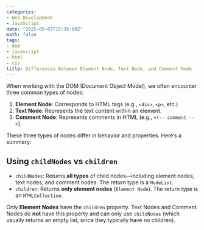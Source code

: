 ```yaml
---
categories:
- Web Development
- JavaScript
date: "2025-05-07T15:35:00Z"
math: false
tags:
- dom
- javascript
- html
- css
title: Differences Between Element Node, Text Node, and Comment Node
---
```


When working with the DOM (Document Object Model), we often encounter three common types of nodes:

1. **Element Node**: Corresponds to HTML tags (e.g., `<div>`, `<p>`, etc.)
2. **Text Node**: Represents the text content within an element.
3. **Comment Node**: Represents comments in HTML (e.g., `<!-- comment -->`).

These three types of nodes differ in behavior and properties. Here’s a summary:



## Using `childNodes` vs `children`

- `childNodes`: Returns **all types** of child nodes—including element nodes, text nodes, and comment nodes. The return type is a `NodeList`.
- `children`: Returns **only element nodes** (`Element Node`). The return type is an `HTMLCollection`.

Only **Element Nodes** have the `children` property.
 Text Nodes and Comment Nodes do **not** have this property and can only use `childNodes` (which usually returns an empty list, since they typically have no children).
